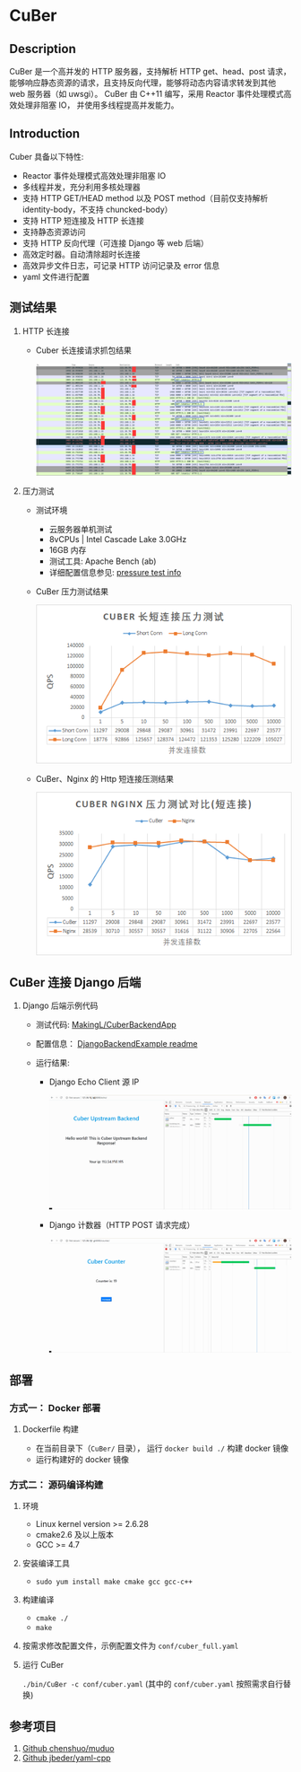 # CuBer

## Description

CuBer 是一个高并发的 HTTP 服务器，支持解析 HTTP get、head、post 请求，能够响应静态资源的请求，且支持反向代理，能够将动态内容请求转发到其他 web 服务器（如 uwsgi）。
CuBer 由 C++11 编写，采用 Reactor 事件处理模式高效处理非阻塞 IO， 并使用多线程提高并发能力。

## Introduction

Cuber 具备以下特性:

- Reactor 事件处理模式高效处理非阻塞 IO
- 多线程并发，充分利用多核处理器
- 支持 HTTP GET/HEAD method 以及 POST method（目前仅支持解析 identity-body，不支持 chuncked-body）
- 支持 HTTP 短连接及 HTTP 长连接
- 支持静态资源访问
- 支持 HTTP 反向代理（可连接 Django 等 web 后端）
- 高效定时器。自动清除超时长连接
- 高效异步文件日志，可记录 HTTP 访问记录及 error 信息
- yaml 文件进行配置

## 测试结果

1. HTTP 长连接

    - Cuber 长连接请求抓包结果

        ![Cuber Keep Alive Request](vendor/images/Cuber_Long_conn_pkg.png)

2. 压力测试

    - 测试环境

       - 云服务器单机测试
       - 8vCPUs | Intel Cascade Lake 3.0GHz
       - 16GB 内存
       - 测试工具: Apache Bench (ab)
       - 详细配置信息参见: [pressure test info](vendor/pressure_test/readme.md)

    - CuBer 压力测试结果

        ![CuBer压测结果](vendor/images/CuBer_long_short_conn.png)

    - CuBer、Nginx 的 Http 短连接压测结果

        ![CuBer Nginx 压测结果](vendor/images/CuBer_Nginx_short_conn.png)

## CuBer 连接 Django 后端

1. Django 后端示例代码

    - 测试代码: [MakingL/CuberBackendApp](https://github.com/MakingL/CuberBackendApp)
    - 配置信息： [DjangoBackendExample readme](vendor/DjangoBackendExample/readme.md)
    - 运行结果:

        - Django Echo Client 源 IP

            ![CuBer_Django_echo](vendor/images/CuBer_Django_echo.gif)

        - Django 计数器（HTTP POST 请求完成）

            ![CuBer_Django_counter](vendor/images/CuBer_Django_counter.gif)

## 部署

### 方式一： Docker 部署

1. Dockerfile 构建

    - 在当前目录下（`CuBer/` 目录）， 运行 `docker build ./` 构建 docker 镜像
    - 运行构建好的 docker 镜像

### 方式二： 源码编译构建

1. 环境

    - Linux kernel version >= 2.6.28
    - cmake2.6 及以上版本
    - GCC >= 4.7

2. 安装编译工具

    - `sudo yum install make cmake gcc gcc-c++`

3. 构建编译

    - `cmake ./`
    - `make`

4. 按需求修改配置文件，示例配置文件为 `conf/cuber_full.yaml`

5. 运行 CuBer

    `./bin/CuBer -c conf/cuber.yaml` (其中的 `conf/cuber.yaml` 按照需求自行替换)

## 参考项目

1. [Github chenshuo/muduo](https://github.com/chenshuo/muduo)
2. [Github jbeder/yaml-cpp](https://github.com/jbeder/yaml-cpp)
